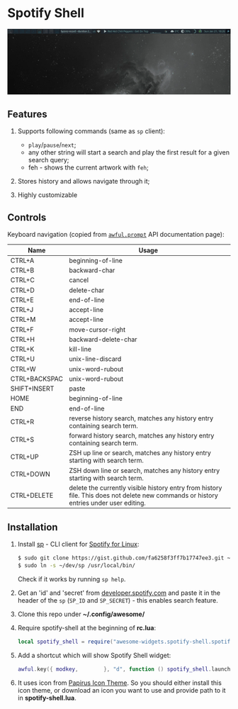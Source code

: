 # Spotify Shell


![demo](./demo.gif)

## Features

1. Supports following commands (same as `sp` client):
    - `play`/`pause`/`next`;
    - any other string will start a search and play the first result for a given search query;
    - feh - shows the current artwork with `feh`;

1. Stores history and allows navigate through it;

1. Highly customizable

## Controls

Keyboard navigation (copied from [`awful.prompt`](https://awesomewm.org/doc/api/libraries/awful.prompt.html) API documentation page):

| Name | Usage |
|---|---|
| CTRL+A | beginning-of-line |
| CTRL+B | backward-char |
| CTRL+C | cancel |
| CTRL+D | delete-char |
| CTRL+E | end-of-line |
| CTRL+J | accept-line |
| CTRL+M | accept-line |
| CTRL+F | move-cursor-right |
| CTRL+H | backward-delete-char |
| CTRL+K | kill-line |
| CTRL+U | unix-line-discard |
| CTRL+W | unix-word-rubout |
| CTRL+BACKSPAC | unix-word-rubout |
| SHIFT+INSERT | paste |
| HOME | beginning-of-line |
| END | end-of-line |
| CTRL+R | reverse history search, matches any history entry containing search term. |
| CTRL+S | forward history search, matches any history entry containing search term. |
| CTRL+UP | ZSH up line or search, matches any history entry starting with search term. |
| CTRL+DOWN | ZSH down line or search, matches any history entry starting with search term. |
| CTRL+DELETE | delete the currently visible history entry from history file. This does not delete new commands or history entries under user editing. |


## Installation

1. Install [sp](https://gist.github.com/streetturtle/fa6258f3ff7b17747ee3) - CLI client for [Spotify for Linux](https://www.spotify.com/ca-en/download/linux/):

    ```bash
    $ sudo git clone https://gist.github.com/fa6258f3ff7b17747ee3.git ~/dev/
    $ sudo ln -s ~/dev/sp /usr/local/bin/
    ```

    Check if it works by running `sp help`.

1. Get an 'id' and 'secret' from [developer.spotify.com](https://beta.developer.spotify.com/documentation/general/guides/app-settings/) and paste it in the header of the `sp` (`SP_ID` and `SP_SECRET`) - this enables search feature.

1. Clone this repo under **~/.config/awesome/**

1. Require spotify-shell at the beginning of **rc.lua**:

    ```lua
    local spotify_shell = require("awesome-widgets.spotify-shell.spotify-shell")
    ```

1. Add a shortcut which will show Spotify Shell widget:

    ```lua
    awful.key({ modkey,        }, "d", function () spotify_shell.launch() end, {description = "spotify shell", group = "music"}),
    ```

1. It uses icon from [Papirus Icon Theme](https://github.com/PapirusDevelopmentTeam/papirus-icon-theme). So you should either install this icon theme, or download an icon you want to use and provide path to it in **spotify-shell.lua**.
